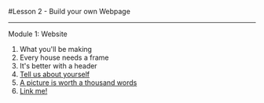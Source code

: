 #Lesson 2 - Build your own Webpage

----------
Module 1: Website

1. What you'll be making
2. Every house needs a frame
3. It's better with a header
4. [Tell us about yourself](Module1/ex4.html)
5. [A picture is worth a thousand words](Module1/ex5.html)
6. [Link me!](Module1/ex6.html)
